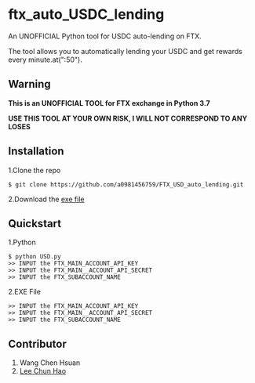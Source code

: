 # ftx_auto_USDC_lending

An UNOFFICIAL Python tool for USDC auto-lending on FTX.

The tool allows you to automatically lending your USDC and get rewards every minute.at(":50").

## Warning
<b>This is an UNOFFICIAL TOOL for FTX exchange in Python 3.7</b>

<b>USE THIS TOOL AT YOUR OWN RISK, I WILL NOT CORRESPOND TO ANY LOSES</b>

## Installation

1.Clone the repo

    $ git clone https://github.com/a0981456759/FTX_USD_auto_lending.git

2.Download the [exe file](https://github.com/a0981456759/FTX_USD_auto_lending/tree/main/Auto-Lending/dist/USD.exe)
    
## Quickstart

1.Python

    $ python USD.py
    >> INPUT the FTX_MAIN_ACCOUNT_API_KEY
    >> INPUT the FTX_MAIN__ACCOUNT_API_SECRET
    >> INPUT the FTX_SUBACCOUNT_NAME

2.EXE File

    >> INPUT the FTX_MAIN_ACCOUNT_API_KEY
    >> INPUT the FTX_MAIN__ACCOUNT_API_SECRET
    >> INPUT the FTX_SUBACCOUNT_NAME

    
## Contributor
1. Wang Chen Hsuan
2. [Lee Chun Hao](https://github.com/LeeChunHao2000)

